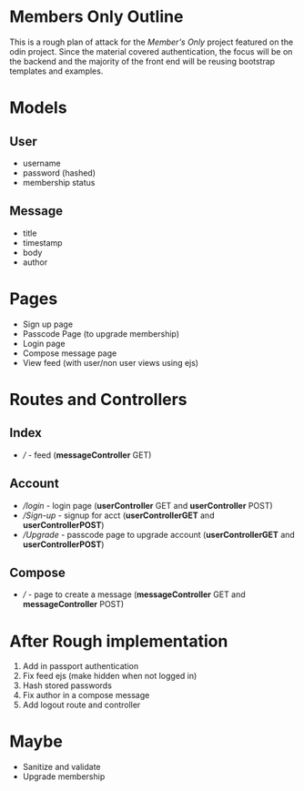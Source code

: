 # Members Only Outline
This is a rough plan of attack for the *Member's Only* project featured on the odin project. Since the material covered authentication, the focus will be on the backend and the majority of the front end will be reusing bootstrap templates and examples.
# Models
## User
- username
- password (hashed)
- membership status
## Message
- title
- timestamp
- body
- author

# Pages
- Sign up page
- Passcode Page (to upgrade membership)
- Login page
- Compose message page
- View feed (with user/non user views using ejs)

# Routes and Controllers
## Index
- */* - feed (**messageController** GET)
## Account
- */login* - login page (**userController** GET and **userController** POST)
- */Sign-up* - signup for acct (**userControllerGET** and **userControllerPOST**)
- */Upgrade* - passcode page to upgrade account (**userControllerGET** and **userControllerPOST**)
## Compose
- */* - page to create a message (**messageController** GET and **messageController** POST)
# After Rough implementation
1. Add in passport authentication
1. Fix feed ejs (make hidden when not logged in)
1. Hash stored passwords
1. Fix author in a compose message
1. Add logout route and controller
# Maybe
- Sanitize and validate
- Upgrade membership